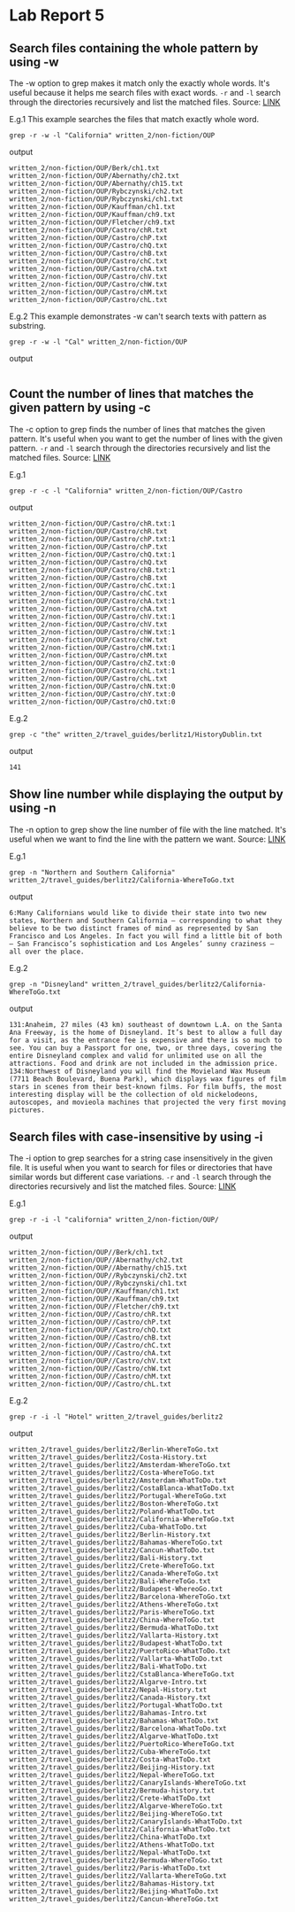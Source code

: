 # Lab Report 5
## Search files containing the whole pattern by using -w
The -w option to grep makes it match only the exactly whole words. It's useful because it helps me search files with exact words. `-r` and `-l` search through the directories recursively and list the matched files. Source: [LINK](https://www.geeksforgeeks.org/grep-command-in-unixlinux/)

E.g.1 This example searches the files that match exactly whole word.
```
grep -r -w -l "California" written_2/non-fiction/OUP 
```

output
```
written_2/non-fiction/OUP/Berk/ch1.txt
written_2/non-fiction/OUP/Abernathy/ch2.txt
written_2/non-fiction/OUP/Abernathy/ch15.txt
written_2/non-fiction/OUP/Rybczynski/ch2.txt
written_2/non-fiction/OUP/Rybczynski/ch1.txt
written_2/non-fiction/OUP/Kauffman/ch1.txt
written_2/non-fiction/OUP/Kauffman/ch9.txt
written_2/non-fiction/OUP/Fletcher/ch9.txt
written_2/non-fiction/OUP/Castro/chR.txt
written_2/non-fiction/OUP/Castro/chP.txt
written_2/non-fiction/OUP/Castro/chQ.txt
written_2/non-fiction/OUP/Castro/chB.txt
written_2/non-fiction/OUP/Castro/chC.txt
written_2/non-fiction/OUP/Castro/chA.txt
written_2/non-fiction/OUP/Castro/chV.txt
written_2/non-fiction/OUP/Castro/chW.txt
written_2/non-fiction/OUP/Castro/chM.txt
written_2/non-fiction/OUP/Castro/chL.txt
```

E.g.2 This example demonstrates -w can't search texts with pattern as substring.
```
grep -r -w -l "Cal" written_2/non-fiction/OUP 
```

output
```

```


## Count the number of lines that matches the given pattern by using -c
The -c option to grep finds the number of lines that matches the given pattern. It's useful when you want to get the number of lines with the given pattern. `-r` and `-l` search through the directories recursively and list the matched files. Source: [LINK](https://www.geeksforgeeks.org/grep-command-in-unixlinux/)

E.g.1
```
grep -r -c -l "California" written_2/non-fiction/OUP/Castro 
```

output
```
written_2/non-fiction/OUP/Castro/chR.txt:1
written_2/non-fiction/OUP/Castro/chR.txt
written_2/non-fiction/OUP/Castro/chP.txt:1
written_2/non-fiction/OUP/Castro/chP.txt
written_2/non-fiction/OUP/Castro/chQ.txt:1
written_2/non-fiction/OUP/Castro/chQ.txt
written_2/non-fiction/OUP/Castro/chB.txt:1
written_2/non-fiction/OUP/Castro/chB.txt
written_2/non-fiction/OUP/Castro/chC.txt:1
written_2/non-fiction/OUP/Castro/chC.txt
written_2/non-fiction/OUP/Castro/chA.txt:1
written_2/non-fiction/OUP/Castro/chA.txt
written_2/non-fiction/OUP/Castro/chV.txt:1
written_2/non-fiction/OUP/Castro/chV.txt
written_2/non-fiction/OUP/Castro/chW.txt:1
written_2/non-fiction/OUP/Castro/chW.txt
written_2/non-fiction/OUP/Castro/chM.txt:1
written_2/non-fiction/OUP/Castro/chM.txt
written_2/non-fiction/OUP/Castro/chZ.txt:0
written_2/non-fiction/OUP/Castro/chL.txt:1
written_2/non-fiction/OUP/Castro/chL.txt
written_2/non-fiction/OUP/Castro/chN.txt:0
written_2/non-fiction/OUP/Castro/chY.txt:0
written_2/non-fiction/OUP/Castro/chO.txt:0
```

E.g.2
```
grep -c "the" written_2/travel_guides/berlitz1/HistoryDublin.txt
```

output
```
141
```


## Show line number while displaying the output by using -n
The -n option to grep show the line number of file with the line matched. It's useful when we want to find the line with the pattern we want. Source: [LINK]([https://linuxconfig.org/how-to-use-find-command-to-search-for-files-based-on-file-size](https://www.geeksforgeeks.org/grep-command-in-unixlinux/))

E.g.1
```
grep -n "Northern and Southern California" written_2/travel_guides/berlitz2/California-WhereToGo.txt
```

output
```
6:Many Californians would like to divide their state into two new states, Northern and Southern California — corresponding to what they believe to be two distinct frames of mind as represented by San Francisco and Los Angeles. In fact you will find a little bit of both — San Francisco’s sophistication and Los Angeles’ sunny craziness — all over the place.
```

E.g.2
```
grep -n "Disneyland" written_2/travel_guides/berlitz2/California-WhereToGo.txt
```

output
```
131:Anaheim, 27 miles (43 km) southeast of downtown L.A. on the Santa Ana Freeway, is the home of Disneyland. It’s best to allow a full day for a visit, as the entrance fee is expensive and there is so much to see. You can buy a Passport for one, two, or three days, covering the entire Disneyland complex and valid for unlimited use on all the attractions. Food and drink are not included in the admission price.
134:Northwest of Disneyland you will find the Movieland Wax Museum (7711 Beach Boulevard, Buena Park), which displays wax figures of film stars in scenes from their best-known films. For film buffs, the most interesting display will be the collection of old nickelodeons, autoscopes, and movieola machines that projected the very first moving pictures.
```


## Search files with case-insensitive by using -i
The -i option to grep searches for a string case insensitively in the given file. It is useful when you want to search for files or directories that have similar words but different case variations. `-r` and `-l` search through the directories recursively and list the matched files. Source: [LINK]([https://chat.openai.com/chat](https://www.geeksforgeeks.org/grep-command-in-unixlinux/))

E.g.1
```
grep -r -i -l "california" written_2/non-fiction/OUP/
```

output
```
written_2/non-fiction/OUP//Berk/ch1.txt
written_2/non-fiction/OUP//Abernathy/ch2.txt
written_2/non-fiction/OUP//Abernathy/ch15.txt
written_2/non-fiction/OUP//Rybczynski/ch2.txt
written_2/non-fiction/OUP//Rybczynski/ch1.txt
written_2/non-fiction/OUP//Kauffman/ch1.txt
written_2/non-fiction/OUP//Kauffman/ch9.txt
written_2/non-fiction/OUP//Fletcher/ch9.txt
written_2/non-fiction/OUP//Castro/chR.txt
written_2/non-fiction/OUP//Castro/chP.txt
written_2/non-fiction/OUP//Castro/chQ.txt
written_2/non-fiction/OUP//Castro/chB.txt
written_2/non-fiction/OUP//Castro/chC.txt
written_2/non-fiction/OUP//Castro/chA.txt
written_2/non-fiction/OUP//Castro/chV.txt
written_2/non-fiction/OUP//Castro/chW.txt
written_2/non-fiction/OUP//Castro/chM.txt
written_2/non-fiction/OUP//Castro/chL.txt
```

E.g.2
```
grep -r -i -l "Hotel" written_2/travel_guides/berlitz2
```

output
```
written_2/travel_guides/berlitz2/Berlin-WhereToGo.txt
written_2/travel_guides/berlitz2/Costa-History.txt
written_2/travel_guides/berlitz2/Amsterdam-WhereToGo.txt
written_2/travel_guides/berlitz2/Costa-WhereToGo.txt
written_2/travel_guides/berlitz2/Amsterdam-WhatToDo.txt
written_2/travel_guides/berlitz2/CostaBlanca-WhatToDo.txt
written_2/travel_guides/berlitz2/Portugal-WhereToGo.txt
written_2/travel_guides/berlitz2/Boston-WhereToGo.txt
written_2/travel_guides/berlitz2/Poland-WhatToDo.txt
written_2/travel_guides/berlitz2/California-WhereToGo.txt
written_2/travel_guides/berlitz2/Cuba-WhatToDo.txt
written_2/travel_guides/berlitz2/Berlin-History.txt
written_2/travel_guides/berlitz2/Bahamas-WhereToGo.txt
written_2/travel_guides/berlitz2/Cancun-WhatToDo.txt
written_2/travel_guides/berlitz2/Bali-History.txt
written_2/travel_guides/berlitz2/Crete-WhereToGo.txt
written_2/travel_guides/berlitz2/Canada-WhereToGo.txt
written_2/travel_guides/berlitz2/Bali-WhereToGo.txt
written_2/travel_guides/berlitz2/Budapest-WhereoGo.txt
written_2/travel_guides/berlitz2/Barcelona-WhereToGo.txt
written_2/travel_guides/berlitz2/Athens-WhereToGo.txt
written_2/travel_guides/berlitz2/Paris-WhereToGo.txt
written_2/travel_guides/berlitz2/China-WhereToGo.txt
written_2/travel_guides/berlitz2/Bermuda-WhatToDo.txt
written_2/travel_guides/berlitz2/Vallarta-History.txt
written_2/travel_guides/berlitz2/Budapest-WhatToDo.txt
written_2/travel_guides/berlitz2/PuertoRico-WhatToDo.txt
written_2/travel_guides/berlitz2/Vallarta-WhatToDo.txt
written_2/travel_guides/berlitz2/Bali-WhatToDo.txt
written_2/travel_guides/berlitz2/CstaBlanca-WhereToGo.txt
written_2/travel_guides/berlitz2/Algarve-Intro.txt
written_2/travel_guides/berlitz2/Nepal-History.txt
written_2/travel_guides/berlitz2/Canada-History.txt
written_2/travel_guides/berlitz2/Portugal-WhatToDo.txt
written_2/travel_guides/berlitz2/Bahamas-Intro.txt
written_2/travel_guides/berlitz2/Bahamas-WhatToDo.txt
written_2/travel_guides/berlitz2/Barcelona-WhatToDo.txt
written_2/travel_guides/berlitz2/Algarve-WhatToDo.txt
written_2/travel_guides/berlitz2/PuertoRico-WhereToGo.txt
written_2/travel_guides/berlitz2/Cuba-WhereToGo.txt
written_2/travel_guides/berlitz2/Costa-WhatToDo.txt
written_2/travel_guides/berlitz2/Beijing-History.txt
written_2/travel_guides/berlitz2/Nepal-WhereToGo.txt
written_2/travel_guides/berlitz2/CanaryIslands-WhereToGo.txt
written_2/travel_guides/berlitz2/Bermuda-history.txt
written_2/travel_guides/berlitz2/Crete-WhatToDo.txt
written_2/travel_guides/berlitz2/Algarve-WhereToGo.txt
written_2/travel_guides/berlitz2/Beijing-WhereToGo.txt
written_2/travel_guides/berlitz2/CanaryIslands-WhatToDo.txt
written_2/travel_guides/berlitz2/California-WhatToDo.txt
written_2/travel_guides/berlitz2/China-WhatToDo.txt
written_2/travel_guides/berlitz2/Athens-WhatToDo.txt
written_2/travel_guides/berlitz2/Nepal-WhatToDo.txt
written_2/travel_guides/berlitz2/Bermuda-WhereToGo.txt
written_2/travel_guides/berlitz2/Paris-WhatToDo.txt
written_2/travel_guides/berlitz2/Vallarta-WhereToGo.txt
written_2/travel_guides/berlitz2/Bahamas-History.txt
written_2/travel_guides/berlitz2/Beijing-WhatToDo.txt
written_2/travel_guides/berlitz2/Cancun-WhereToGo.txt
```
